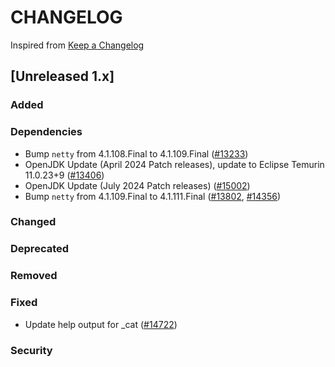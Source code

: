 # CHANGELOG

Inspired from [Keep a Changelog](https://keepachangelog.com/en/1.0.0/)

## [Unreleased 1.x]
### Added
### Dependencies
- Bump `netty` from 4.1.108.Final to 4.1.109.Final ([#13233](https://github.com/opensearch-project/OpenSearch/pull/13233))
- OpenJDK Update (April 2024 Patch releases), update to Eclipse Temurin 11.0.23+9 ([#13406](https://github.com/opensearch-project/OpenSearch/pull/13406))
- OpenJDK Update (July 2024 Patch releases) ([#15002](https://github.com/opensearch-project/OpenSearch/pull/15002))
- Bump `netty` from 4.1.109.Final to 4.1.111.Final ([#13802](https://github.com/opensearch-project/OpenSearch/pull/13802), [#14356](https://github.com/opensearch-project/OpenSearch/pull/14356))

### Changed
### Deprecated
### Removed
### Fixed
- Update help output for _cat ([#14722](https://github.com/opensearch-project/OpenSearch/pull/14722))

### Security

[Unreleased]: https://github.com/opensearch-project/OpenSearch/compare/1.3.15...HEAD
